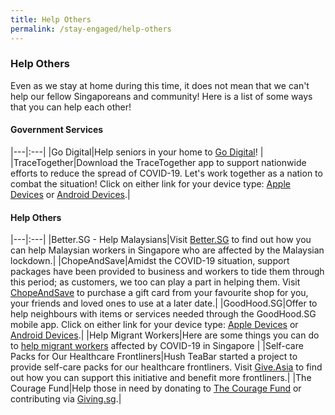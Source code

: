 ```yaml
---
title: Help Others
permalink: /stay-engaged/help-others
---
```


### Help Others

Even as we stay at home during this time, it does not mean that we can't help our fellow Singaporeans and community! Here is a list of some ways that you can help each other!

#### Government Services

|---|:---|
|Go Digital|Help seniors in your home to [Go Digital](https://www.imsilver.imda.gov.sg )! |
|TraceTogether|Download the TraceTogether app to support nationwide efforts to reduce the spread of COVID-19. Let's work together as a nation to combat the situation! Click on either link for your device type: [Apple Devices](https://apps.apple.com/sg/app/tracetogether/id1498276074) or [Android Devices](https://play.google.com/store/apps/details?id=sg.gov.tech.bluetrace&hl=en).|

#### Help Others

|---|:---|
|Better.SG - Help Malaysians|Visit [Better.SG](https://better.sg/helpmalaysians/) to find out how you can help Malaysian workers in Singapore who are affected by the Malaysian lockdown.|
|ChopeAndSave|Amidst the COVID-19 situation, support packages have been provided to business and workers to tide them through this period; as customers, we too can play a part in helping them. Visit [ChopeAndSave](https://www.chopeandsave.com) to purchase a gift card from your favourite shop for you, your friends and loved ones to use at a later date.|
|GoodHood.SG|Offer to help neighbours with items or services needed through the GoodHood.SG mobile app. Click on either link for your device type: [Apple Devices](https://apps.apple.com/sg/app/goodhood-sg-neighbourhood-app/id1494686562) or [Android Devices](https://play.google.com/store/apps/details?id=sg.goodhood.app&hl=en).|
|Help Migrant Workers|Here are some things you can do to [help migrant workers](https://www.youth.sg/Peek-Show/2020/4/What-you-can-do-to-help-migrant-workers-affected-by-COVID-19-in-Singapore) affected by COVID-19 in Singapore |
|Self-care Packs for Our Healthcare Frontliners|Hush TeaBar started a project to provide self-care packs for our healthcare frontliners. Visit [Give.Asia](https://give.asia/campaign/sgunited#/) to find out how you can support this initiative and benefit more frontliners.|
|The Courage Fund|Help those in need by donating to [The Courage Fund](www.comchest.sg/TheCouragefund) or contributing via [Giving.sg](https://www.giving.sg/community-chest/thecouragefund).|



